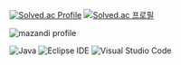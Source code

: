 [![Solved.ac Profile](http://mazassumnida.wtf/api/v2/generate_badge?boj=tmdsid0905)](https://solved.ac/tmdsid0905/)
[![Solved.ac
프로필](http://mazassumnida.wtf/api/mini/generate_badge?boj={tmdsid0905})](https://solved.ac/{tmdsid0905})

![mazandi profile](http://mazandi.herokuapp.com/api?tmdsid0905={tmdsid0905}&theme=warm)


![Java](https://img.shields.io/badge/Java-007396.svg?&style=for-the-badge&logo=Java&logoColor=white)
![Eclipse IDE](https://img.shields.io/badge/Eclipse%20IDE-2C2255.svg?&style=for-the-badge&logo=Eclipse%20IDE&logoColor=white)
![Visual Studio Code](https://img.shields.io/badge/Visual%20Studio%20Code-007ACC.svg?&style=for-the-badge&logo=Visual%20Studio%20Code&logoColor=white)
